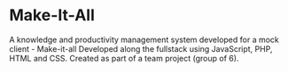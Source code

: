 # Make-It-All
A knowledge and productivity management system developed for a mock client - Make-it-all
Developed along the fullstack using JavaScript, PHP, HTML and CSS.
Created as part of a team project (group of 6).
